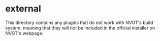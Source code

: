 # external
This directory contains any plugins that do not work with NVGT's build system, meaning that they will not be included in the official installer on NVGT's webpage.
